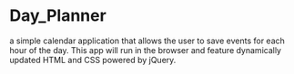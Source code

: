 # Day_Planner
a simple calendar application that allows the user to save events for each hour of the day. This app will run in the browser and feature dynamically updated HTML and CSS powered by jQuery.
